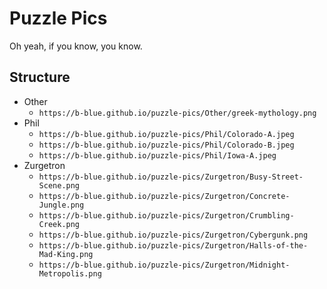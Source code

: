 # Puzzle Pics

Oh yeah, if you know, you know.

## Structure

- Other
  - `https://b-blue.github.io/puzzle-pics/Other/greek-mythology.png`
- Phil
  - `https://b-blue.github.io/puzzle-pics/Phil/Colorado-A.jpeg`
  - `https://b-blue.github.io/puzzle-pics/Phil/Colorado-B.jpeg`
  - `https://b-blue.github.io/puzzle-pics/Phil/Iowa-A.jpeg`
- Zurgetron
  - `https://b-blue.github.io/puzzle-pics/Zurgetron/Busy-Street-Scene.png`
  - `https://b-blue.github.io/puzzle-pics/Zurgetron/Concrete-Jungle.png`
  - `https://b-blue.github.io/puzzle-pics/Zurgetron/Crumbling-Creek.png`
  - `https://b-blue.github.io/puzzle-pics/Zurgetron/Cybergunk.png`
  - `https://b-blue.github.io/puzzle-pics/Zurgetron/Halls-of-the-Mad-King.png`
  - `https://b-blue.github.io/puzzle-pics/Zurgetron/Midnight-Metropolis.png`
